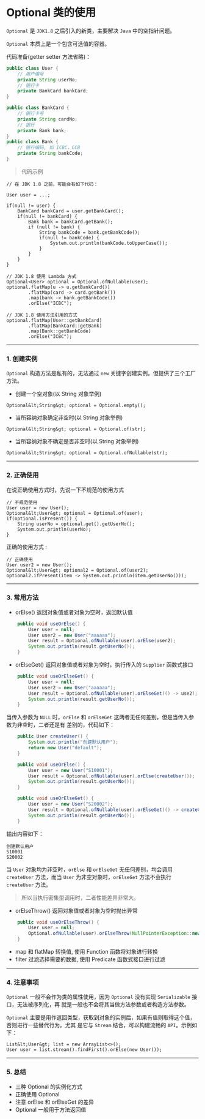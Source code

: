 # Optional 类的使用

`Optional` 是 `JDK1.8` 之后引入的新类，主要解决 `Java` 中的空指针问题。

`Optional` 本质上是一个包含可选值的容器。

代码准备(getter setter 方法省略)：

```java
public class User {
    // 用户编号
    private String userNo;
    // 银行卡
    private BankCard bankCard;
}

public class BankCard {
    // 银行卡号
    private String cardNo;
    // 银行
    private Bank bank;
}
public class Bank {
    // 银行编码, 如 ICBC，CCB
    private String bankCode;
}
```

> 代码示例

```
// 在 JDK 1.8 之前，可能会有如下代码：

User user = ...;

if(null != user) {
    BankCard bankCard = user.getBankCard();
    if(null != bankCard) {
        Bank bank = bankCard.getBank();
        if (null != bank) {
            String bankCode = bank.getBankCode();
            if(null != bankCode) {
                System.out.println(bankCode.toUpperCase());
            }
        }
    }
}

// JDK 1.8 使用 Lambda 方式
Optional<User> optional = Optional.ofNullable(user);
optional.flatMap(u -> u.getBankCard())
        .flatMap(card -> card.getBank())
        .map(bank -> bank.getBankCode())
        .orElse("ICBC");

// JDK 1.8 使用方法引用的方式
optional.flatMap(User::getBankCard)
        .flatMap(BankCard::getBank)
        .map(Bank::getBankCode)
        .orElse("ICBC");
```

---
### 1. 创建实例

`Optional` 构造方法是私有的，无法通过 `new` 关键字创建实例。但提供了三个工厂方法。

* 创建一个空对象(以 String 对象举例)

```
Optional&lt;String&gt; optional = Optional.empty();
```

* 当所容纳对象确定非空时(以 String 对象举例)

```
Optional&lt;String&gt; optional = Optional.of(str);
```

* 当所容纳对象不确定是否非空时(以 String 对象举例)

```
Optional&lt;String&gt; optional = Optional.ofNullable(str);
```


---
### 2. 正确使用

在说正确使用方式时，先说一下不规范的使用方式

```
// 不规范使用
User user = new User();
Optional&lt;User&gt; optional = Optional.of(user);
if(optional.isPresent()) {
    String userNo = optional.get().getUserNo();
    System.out.println(userNo);
}
```

正确的使用方式 :

```
// 正确使用
User user2 = new User();
Optional&lt;User&gt; optional2 = Optional.of(user2);
optional2.ifPresent(item -> System.out.println(item.getUserNo()));
```


---
### 3. 常用方法

* orElse() 返回对象值或者对象为空时，返回默认值

```java
    public void useOrElse() {
        User user = null;
        User user2 = new User("aaaaaa");
        User result = Optional.ofNullable(user).orElse(user2);
        System.out.println(result.getUserNo());
    }
```


* orElseGet() 返回对象值或者对象为空时，执行传入的 `Supplier` 函数式接口

```java
    public void useOrElseGet() {
        User user = null;
        User user2 = new User("aaaaaa");
        User result = Optional.ofNullable(user).orElseGet(() -> use2);
        System.out.println(result.getUserNo());
    }
```

当传入参数为 `NULL` 时，`orElse` 和 `orElseGet` 这两者无任何差别，但是当传入参数为非空时，二者还是有
差别的，代码如下：

```java
    public User createUser() {
        System.out.println("创建默认用户");
        return new User("default");
    }

    public void useOrElse() {
        User user = new User("S10001");
        User result = Optional.ofNullable(user).orElse(createUser());
        System.out.println(result.getUserNo());
    }

    public void useOrElseGet() {
        User user = new User("S20002");
        User result = Optional.ofNullable(user).orElseGet(() -> createUser());
        System.out.println(result.getUserNo());
    }
```

输出内容如下：

```
创建默认用户
S10001
S20002
```

当 `User` 对象均为非空时，`orElse` 和 `orElseGet` 无任何差别，均会调用 `createUser` 方法，而当 `User`
为非空对象时，`orElseGet` 方法不会执行 `createUser` 方法。

> 所以当执行密集型调用时，二者性能差异非常大。


* orElseThrow() 返回对象值或者对象为空时抛出异常

```java
    public void useOrElseThrow() {
        User user = null;
        Optional.ofNullable(user).orElseThrow(NullPointerException::new);
    }
```

* map 和 flatMap 转换值, 使用 Function 函数将对象进行转换
* filter  过滤选择需要的数据, 使用 Predicate 函数式接口进行过滤


---
### 4. 注意事项

`Optional` 一般不会作为类的属性使用，因为 `Optional` 没有实现 `Serializable` 接口，无法被序列化，再
就是一般也不会将其当做方法参数或者构造方法参数。

`Optional` 主要是用作返回类型，获取到对象的实例后，如果有值则取得这个值，否则进行一些替代行为。尤其
是它与 `Stream` 结合，可以构建流畅的 `API`。示例如下：

```
List&lt;User&gt; list = new ArrayList<>();
User user = list.stream().findFirst().orElse(new User());
```

---
### 5. 总结

* 三种 Optional 的实例化方式
* 正确使用 Optional
* 注意 orElse 和 orElseGet 的差异
* Optional 一般用于方法返回值


